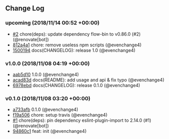 ## Change Log

### upcoming (2018/11/14 00:52 +00:00)

- [#2](https://github.com/evenchange4/remark-utils/pull/2) chore(deps): update dependency flow-bin to v0.86.0 (#2) (@renovate[bot])
- [812a4a1](https://github.com/evenchange4/remark-utils/commit/812a4a1c33f3d3a9614b4afe05736d218dfdb9f6) chore: remove useless npm scripts (@evenchange4)
- [1500194](https://github.com/evenchange4/remark-utils/commit/1500194eebc7168e5ed3001fa403967bcad52126) docs(CHANGELOG): release 1.0 (@evenchange4)

### v1.0.0 (2018/11/08 04:19 +00:00)

- [aab5d10](https://github.com/evenchange4/remark-utils/commit/aab5d10322bd5706d742fade6063840880690678) 1.0.0 (@evenchange4)
- [acad83d](https://github.com/evenchange4/remark-utils/commit/acad83d2bcd43ea79a85d51b99430c666171e1de) docs(README): add usage and api & fix typo (@evenchange4)
- [6978ebd](https://github.com/evenchange4/remark-utils/commit/6978ebde154788adb62e8d9e5b3ba823aa43126a) docs(CHANGELOG): release 0.1.0 (@evenchange4)

### v0.1.0 (2018/11/08 03:20 +00:00)

- [a733afb](https://github.com/evenchange4/remark-utils/commit/a733afb5e3331aad3f2e0acc2d699b6d1d8ad818) 0.1.0 (@evenchange4)
- [f19a506](https://github.com/evenchange4/remark-utils/commit/f19a506ec1f811ac8d3ea27070ee860c855219bd) chore: setup travis (@evenchange4)
- [#1](https://github.com/evenchange4/remark-utils/pull/1) chore(deps): pin dependency eslint-plugin-import to 2.14.0 (#1) (@renovate[bot])
- [94860c1](https://github.com/evenchange4/remark-utils/commit/94860c1f9ccc2fe172ec933caf2315895f1415ad) feat: init (@evenchange4)
